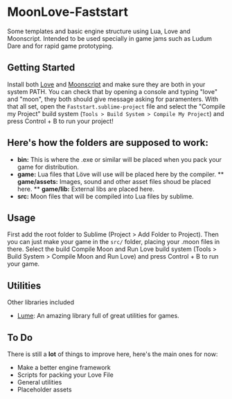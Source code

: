 # MoonLove-Faststart
Some templates and basic engine structure using Lua, Love and Moonscript. Intended to be used specially in game jams such as Ludum Dare and for rapid game prototyping.

## Getting Started
Install both [Love](https://love2d.org/) and [Moonscript](https://moonscript.org/) and make sure they are both in your system PATH. You can check that by opening a console and typing "love" and "moon", they both should give message asking for paramenters.
With that all set, open the ```Faststart.sublime-project``` file and select the "Compile my Project" build system (```Tools > Build System > Compile My Project```) and press Control + B to run your project!

## Here's how the folders are supposed to work:
* **bin:** This is where the .exe or similar will be placed when you pack your game for distribution.
* **game:** Lua files that Löve will use will be placed here by the compiler.
** **game/assets:** Images, sound and other asset files shoud be placed here.
** **game/lib:** External libs are placed here.
* **src:** Moon files that will be compiled into Lua files by sublime.

## Usage
First add the root folder to Sublime (Project > Add Folder to Project). Then you can just make your game in the ```src/``` folder, placing your .moon files in there. Select the build Compile Moon and Run Love build system (Tools > Build System > Compile Moon and Run Love) and press Control + B to run your game.

## Utilities
Other libraries included
* [Lume](https://github.com/rxi/lume/): An amazing library full of great utilities for games.

## To Do
There is still a **lot** of things to improve here, here's the main ones for now:
* Make a better engine framework
* Scripts for packing your Love File
* General utilities
* Placeholder assets
